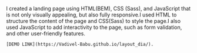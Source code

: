  I created a landing page using HTML(BEM), CSS (Sass), and JavaScript that is not only visually appealing, but also fully responsive.I used HTML to structure the content of the page and CSS(Sass) to style the page.I also used JavaScript to add interactivity to the page, such as form validation, and other user-friendly features.



    [DEMO LINK](https://Vadivel-Babu.github.io/layout_dia/).

